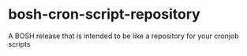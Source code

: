 # bosh-cron-script-repository
A BOSH release that is intended to be like a repository for your cronjob scripts
